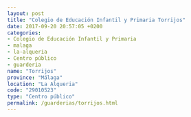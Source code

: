 ```yaml
---
layout: post
title: "Colegio de Educación Infantil y Primaria Torrijos"
date: 2017-09-20 20:57:05 +0200
categories:
- Colegio de Educación Infantil y Primaria
- malaga
- la-alqueria
- Centro público
- guarderia
name: "Torrijos"
province: "Málaga"
location: "La Alqueria"
code: "29010523"
type: "Centro público"
permalink: /guarderias/torrijos.html
---
```

